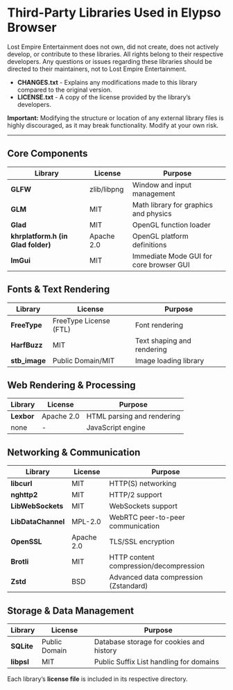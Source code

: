# Third-Party Libraries Used in Elypso Browser

Lost Empire Entertainment does not own, did not create, does not actively develop, or contribute to these libraries. All rights belong to their respective developers. Any questions or issues regarding these libraries should be directed to their maintainers, not to Lost Empire Entertainment.

- **CHANGES.txt** - Explains any modifications made to this library compared to the original version.
- **LICENSE.txt** - A copy of the license provided by the library’s developers.

**Important:** Modifying the structure or location of any external library files is highly discouraged, as it may break functionality. Modify at your own risk.

---

## Core Components
| Library         | License         | Purpose |
|----------------|----------------|---------|
| **GLFW**       | zlib/libpng     | Window and input management |
| **GLM**        | MIT             | Math library for graphics and physics |
| **Glad**       | MIT             | OpenGL function loader |
| **khrplatform.h (in Glad folder)** | Apache 2.0 | OpenGL platform definitions |
| **ImGui**      | MIT             | Immediate Mode GUI for core browser GUI |

## Fonts & Text Rendering
| Library        | License                  | Purpose |
|---------------|--------------------------|---------|
| **FreeType**  | FreeType License (FTL)   | Font rendering |
| **HarfBuzz**  | MIT                      | Text shaping and rendering |
| **stb_image** | Public Domain/MIT        | Image loading library |

## Web Rendering & Processing
| Library         | License     | Purpose |
|----------------|------------|---------|
| **Lexbor**     | Apache 2.0  | HTML parsing and rendering |
| none           | -           | JavaScript engine |

## Networking & Communication
| Library           | License      | Purpose |
|------------------|-------------|---------|
| **libcurl**      | MIT         | HTTP(S) networking |
| **nghttp2**      | MIT         | HTTP/2 support |
| **LibWebSockets**| MIT         | WebSockets support |
| **LibDataChannel** | MPL-2.0   | WebRTC peer-to-peer communication |
| **OpenSSL**      | Apache 2.0  | TLS/SSL encryption |
| **Brotli**       | MIT         | HTTP content compression/decompression |
| **Zstd**         | BSD         | Advanced data compression (Zstandard) |

## Storage & Data Management
| Library     | License       | Purpose |
|------------|--------------|---------|
| **SQLite** | Public Domain | Database storage for cookies and history |
| **libpsl** | MIT          | Public Suffix List handling for domains |

Each library’s **license file** is included in its respective directory.
